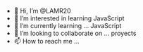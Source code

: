 - 👋 Hi, I’m @LAMR20
- 👀 I’m interested in learning JavaScript
- 🌱 I’m currently learning ... JavaScript
- 💞️ I’m looking to collaborate on ... proyects
- 📫 How to reach me ...

<!---
LAMR20/LAMR20 is a ✨ special ✨ repository because its `README.md` (this file) appears on your GitHub profile.
You can click the Preview link to take a look at your changes.
--->
